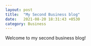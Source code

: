 ```yaml
---
layout: post
title:  "My Second Business blog"
date:   2021-08-20 18:31:43 +0530
category: Business
---
```

Welcome to my second business blog!